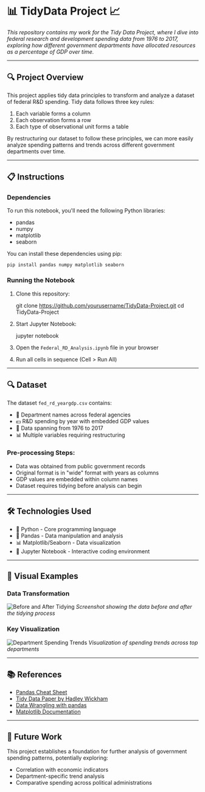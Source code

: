 # 📊 TidyData Project 📈

<em>This repository contains my work for the Tidy Data Project, where I dive into federal research and development spending data from 1976 to 2017, exploring how different government departments have allocated resources as a percentage of GDP over time.</em>

___

## 🔍 Project Overview

This project applies tidy data principles to transform and analyze a dataset of federal R&D spending. Tidy data follows three key rules:
1. Each variable forms a column
2. Each observation forms a row
3. Each type of observational unit forms a table

By restructuring our dataset to follow these principles, we can more easily analyze spending patterns and trends across different government departments over time.

___

## 📋 Instructions

### Dependencies
To run this notebook, you'll need the following Python libraries:
- pandas
- numpy
- matplotlib
- seaborn

You can install these dependencies using pip:

    pip install pandas numpy matplotlib seaborn

### Running the Notebook
1. Clone this repository:

    git clone https://github.com/yourusername/TidyData-Project.git
    cd TidyData-Project

2. Start Jupyter Notebook:

    jupyter notebook

3. Open the `Federal_RD_Analysis.ipynb` file in your browser

4. Run all cells in sequence (Cell > Run All)

___

## 🔍 Dataset

The dataset `fed_rd_yeargdp.csv` contains:
- 🏢 Department names across federal agencies
- 💵 R&D spending by year with embedded GDP values
- 📆 Data spanning from 1976 to 2017
- 📊 Multiple variables requiring restructuring

### Pre-processing Steps:
- Data was obtained from public government records
- Original format is in "wide" format with years as columns
- GDP values are embedded within column names
- Dataset requires tidying before analysis can begin

___

## 🛠️ Technologies Used

- 🐍 Python - Core programming language
- 🐼 Pandas - Data manipulation and analysis
- 📊 Matplotlib/Seaborn - Data visualization
- 📓 Jupyter Notebook - Interactive coding environment

___

## 📸 Visual Examples

### Data Transformation
![Before and After Tidying](https://placeholder-for-your-image.png)
*Screenshot showing the data before and after the tidying process*

### Key Visualization
![Department Spending Trends](https://placeholder-for-your-visualization.png)
*Visualization of spending trends across top departments*

___

## 📚 References

- [Pandas Cheat Sheet](https://pandas.pydata.org/Pandas_Cheat_Sheet.pdf)
- [Tidy Data Paper by Hadley Wickham](https://www.jstatsoft.org/article/view/v059i10)
- [Data Wrangling with pandas](https://pandas.pydata.org/docs/user_guide/reshaping.html)
- [Matplotlib Documentation](https://matplotlib.org/stable/users/index.html)

___

## 🔮 Future Work

This project establishes a foundation for further analysis of government spending patterns, potentially exploring:
- Correlation with economic indicators
- Department-specific trend analysis
- Comparative spending across political administrations
